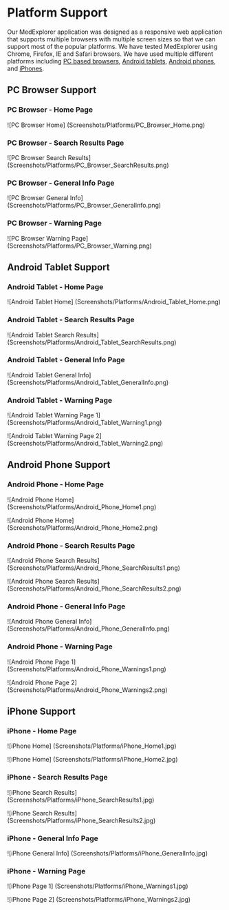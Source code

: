 # Platform Support

Our MedExplorer application was designed as a responsive web application that supports multiple browsers with multiple screen sizes so that we can support most of the popular platforms.  We have tested MedExplorer using Chrome, Firefox, IE and Safari browsers. We have used multiple different platforms including [PC based browsers](Platform%20Support.md#pc-browser-support), [Android tablets](Platform%20Support.md#android-tablet-support), [Android phones](Platform%20Support.md#android-phone-support), and [iPhones](Platform%20Support.md#iphone-support).

## PC Browser Support

### PC Browser - Home Page

![PC Browser Home] (Screenshots/Platforms/PC_Browser_Home.png)

### PC Browser - Search Results Page

![PC Browser Search Results] (Screenshots/Platforms/PC_Browser_SearchResults.png)

### PC Browser - General Info Page

![PC Browser General Info] (Screenshots/Platforms/PC_Browser_GeneralInfo.png)

### PC Browser - Warning Page

![PC Browser Warning Page] (Screenshots/Platforms/PC_Browser_Warning.png)

## Android Tablet Support

### Android Tablet - Home Page

![Android Tablet Home] (Screenshots/Platforms/Android_Tablet_Home.png)

### Android Tablet - Search Results Page

![Android Tablet Search Results] (Screenshots/Platforms/Android_Tablet_SearchResults.png)

### Android Tablet - General Info Page

![Android Tablet General Info] (Screenshots/Platforms/Android_Tablet_GeneralInfo.png)

### Android Tablet - Warning Page

![Android Tablet Warning Page 1] (Screenshots/Platforms/Android_Tablet_Warning1.png)

![Android Tablet Warning Page 2] (Screenshots/Platforms/Android_Tablet_Warning2.png)

## Android Phone Support

### Android Phone - Home Page

![Android Phone Home] (Screenshots/Platforms/Android_Phone_Home1.png)

![Android Phone Home] (Screenshots/Platforms/Android_Phone_Home2.png)

### Android Phone - Search Results Page

![Android Phone Search Results] (Screenshots/Platforms/Android_Phone_SearchResults1.png)

![Android Phone Search Results] (Screenshots/Platforms/Android_Phone_SearchResults2.png)

### Android Phone - General Info Page

![Android Phone General Info] (Screenshots/Platforms/Android_Phone_GeneralInfo.png)

### Android Phone - Warning Page

![Android Phone Page 1] (Screenshots/Platforms/Android_Phone_Warnings1.png)

![Android Phone Page 2] (Screenshots/Platforms/Android_Phone_Warnings2.png)

## iPhone Support

### iPhone - Home Page

![iPhone Home] (Screenshots/Platforms/iPhone_Home1.jpg)

![iPhone Home] (Screenshots/Platforms/iPhone_Home2.jpg)

### iPhone - Search Results Page

![iPhone Search Results] (Screenshots/Platforms/iPhone_SearchResults1.jpg)

![iPhone Search Results] (Screenshots/Platforms/iPhone_SearchResults2.jpg)

### iPhone - General Info Page

![iPhone General Info] (Screenshots/Platforms/iPhone_GeneralInfo.jpg)

### iPhone - Warning Page

![iPhone Page 1] (Screenshots/Platforms/iPhone_Warnings1.jpg)

![iPhone Page 2] (Screenshots/Platforms/iPhone_Warnings2.jpg)
